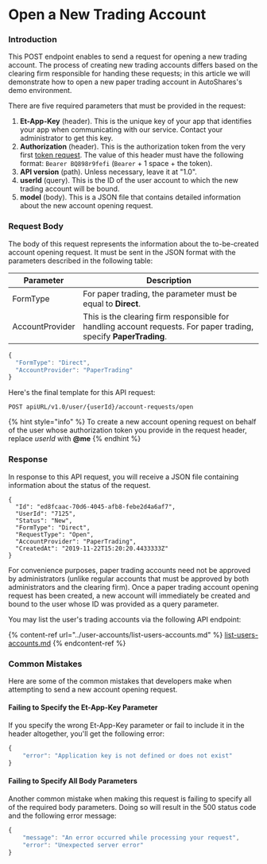 # Open a New Trading Account

### Introduction

This POST endpoint enables to send a request for opening a new trading account. The process of creating new trading accounts differs based on the clearing firm responsible for handing these requests; in this article we will demonstrate how to open a new paper trading account in AutoShares's demo environment.

There are five required parameters that must be provided in the request:

1. **Et-App-Key** (header). This is the unique key of your app that identifies your app when communicating with our service. Contact your administrator to get this key.
2. **Authorization** (header). This is the authorization token from the very first [token request](../authentication/). The value of this header must have the following format: `Bearer BQ898r9fefi` (`Bearer` + 1 space + the token).
3. **API version** (path). Unless necessary, leave it at "1.0".
4. **userId** (query). This is the ID of the user account to which the new trading account will be bound.
5. **model** (body). This is a JSON file that contains detailed information about the new account opening request.

### Request Body

The body of this request represents the information about the to-be-created account opening request. It must be sent in the JSON format with the parameters described in the following table:

| Parameter       | Description                                                                                                       |
| --------------- | ----------------------------------------------------------------------------------------------------------------- |
| FormType        | For paper trading, the parameter must be equal to **Direct**.                                                     |
| AccountProvider | This is the clearing firm responsible for handling account requests. For paper trading, specify **PaperTrading**. |

```javascript
{
  "FormType": "Direct",
  "AccountProvider": "PaperTrading"
}
```

Here's the final template for this API request:

```
POST apiURL/v1.0/user/{userId}/account-requests/open
```

{% hint style="info" %}
To create a new account opening request on behalf of the user whose authorization token you provide in the request header, replace _userId_ with **@me**
{% endhint %}

### Response

In response to this API request, you will receive a JSON file containing information about the status of the request.

```
{
  "Id": "ed8fcaac-70d6-4045-afb8-febe2d4a6af7",
  "UserId": "7125",
  "Status": "New",
  "FormType": "Direct",
  "RequestType": "Open",
  "AccountProvider": "PaperTrading",
  "CreatedAt": "2019-11-22T15:20:20.4433333Z"
}
```

For convenience purposes, paper trading accounts need not be approved by administrators (unlike regular accounts that must be approved by both administrators and the clearing firm). Once a paper trading account opening request has been created, a new account will immediately be created and bound to the user whose ID was provided as a query parameter.

You may list the user's trading accounts via the following API endpoint:

{% content-ref url="../user-accounts/list-users-accounts.md" %}
[list-users-accounts.md](../user-accounts/list-users-accounts.md)
{% endcontent-ref %}

### Common Mistakes

Here are some of the common mistakes that developers make when attempting to send a new account opening request.

#### Failing to Specify the Et-App-Key Parameter

If you specify the wrong Et-App-Key parameter or fail to include it in the header altogether, you'll get the following error:

```javascript
{
    "error": "Application key is not defined or does not exist"
}
```

#### Failing to Specify All Body Parameters

Another common mistake when making this request is failing to specify all of the required body parameters. Doing so will result in the 500 status code and the following error message:

```javascript
{
    "message": "An error occurred while processing your request",
    "error": "Unexpected server error"
}
```
